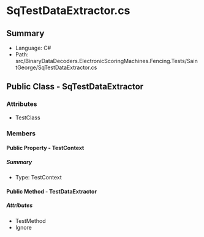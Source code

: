 ﻿# SqTestDataExtractor.cs

## Summary

* Language: C#
* Path: src/BinaryDataDecoders.ElectronicScoringMachines.Fencing.Tests/SaintGeorge/SqTestDataExtractor.cs

## Public Class - SqTestDataExtractor

### Attributes

 - TestClass

### Members

#### Public Property - TestContext

##### Summary

 * Type: TestContext 

#### Public Method - TestDataExtractor

##### Attributes

 - TestMethod
 - Ignore


